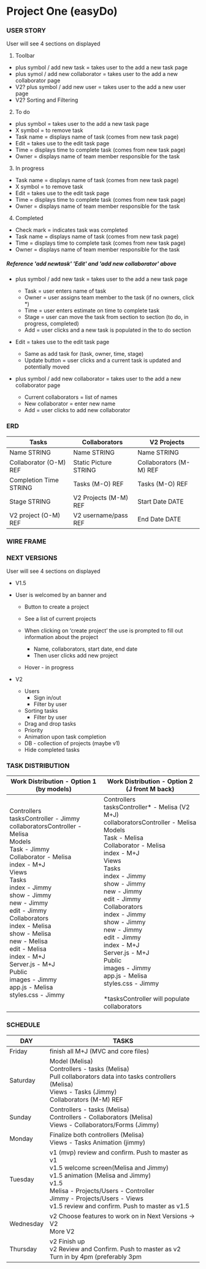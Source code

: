 # Project One (easyDo)

### USER STORY

User will see 4 sections on displayed

1. Toolbar
  * plus symbol / add new task  = takes user to the add a new task page
  * plus symol / add new collaborator  = takes user to the add a new collaborator page 
  * V2? plus symbol / add new user  = takes user to the add a new user page
  * V2? Sorting and Filtering

2. To do
  * plus symbol  = takes user to the add a new task page 
  * X symbol = to remove task
  * Task name  = displays name of task (comes from new task page)
  * Edit = takes use to the edit task page
  * Time = displays time to complete task (comes from new task page)
  * Owner = displays name of team member responsible for the task

3. In progress 
  * Task name  = displays name of task (comes from new task page)
  * X symbol = to remove task
  * Edit = takes use to the edit task page
  * Time = displays time to complete task (comes from new task page)
  * Owner = displays name of team member responsible for the task

4. Completed 
  * Check mark = indicates task was completed
  * Task name  = displays name of task (comes from new task page)
  * Time = displays time to complete task (comes from new task page) 
  * Owner = displays name of team member responsible for the task

##### Reference 'add newtask' 'Edit' and 'add new collaborator' above
* plus symbol / add new task  = takes user to the add a new task page
	* Task = user enters name of task
	* Owner = user assigns team member to the task (if no owners, click *)
	* Time = user enters estimate on time to complete task
  * Stage = user can move the task from section to section (to do, in progress, completed)
  * Add = user clicks and a new task is populated in the to do section

* Edit = takes use to the edit task page
	* Same as add task for (task, owner, time, stage)
	* Update button = user clicks and a current task is updated and potentially moved

* plus symbol / add new collaborator  = takes user to the add a new collaborator page
	* Current collaborators = list of names
	* New collaborator = enter new name
	* Add = user clicks to add new collaborator

### ERD
<!-- erd table start -->

<table>

<thead>
<tr>
<th>Tasks</th>
<th>Collaborators</th>
<th>V2 Projects</th>
</tr>
</thead>

<tbody>
<tr>
<td>Name STRING</td>
<td>Name STRING</td>
<td>Name STRING</td>
</tr>

<tr>
<td>Collaborator (O-M) REF</td>
<td>Static Picture STRING</td>
<td>Collaborators (M-M) REF</td>
</tr>

<tr>
<td>Completion Time STRING</td>
<td>Tasks (M-O) REF</td>
<td>Tasks (M-O) REF</td>
</tr>

<tr>
<td>Stage STRING</td>
<td>V2 Projects (M-M) REF</td>
<td>Start Date DATE</td>
</tr>

<tr>
<td>V2 project (O-M) REF</td>
<td>V2 username/pass REF</td>
<td>End Date DATE</td>
</tr>
</tbody>

</table>
<!-- erd table end -->

### WIRE FRAME


### NEXT VERSIONS
User will see 4 sections on displayed
* V1.5
* User is welcomed by an banner and 
    * Button to create a project
    * See a list of current projects

  * When clicking on ‘create project’ the use is prompted to fill out information about the project 
	  * Name, collaborators, start date, end date
	  * Then user clicks add new project
  * Hover - in progress

* V2
  * Users
	  * Sign in/out
	  * Filter by user
  * Sorting tasks
	  * Filter by user
  * Drag and drop tasks
  * Priority
  * Animation upon task completion
  * DB - collection of projects (maybe v1)
  * Hide completed tasks

<!-- task distribution table start -->

### TASK DISTRIBUTION
<table>

<thead>
<tr>
<th>Work Distribution - Option 1 (by models)</th>
<th>Work Distribution - Option 2 (J front M back)</th>
</tr>
</thead>

<body>
<tr>
<td>
Controllers<br>
  tasksController  -  Jimmy<br>
  collaboratorsController  -  Melisa<br>
Models<br>
  Task  -  Jimmy<br>
  Collaborator  -  Melisa<br>
  index  -  M+J<br>
Views<br>
  Tasks<br>
    index   -  Jimmy<br>
    show  -  Jimmy<br>
    new  -  Jimmy<br>
    edit  -  Jimmy<br>
  Collaborators<br>
    index   -  Melisa<br>
    show  -  Melisa<br>
    new  -  Melisa<br>
    edit  -  Melisa<br>
  index  -  M+J<br>
Server.js  -  M+J<br>
Public<br>
  images  -  Jimmy<br>
  app.js  -  Melisa<br>
  styles.css  -  Jimmy<br>
</td>

<td>
Controllers<br>
  tasksController*  -  Melisa (V2 M+J)<br>
  collaboratorsController  -  Melisa<br>
Models<br>
  Task  -  Melisa<br>
  Collaborator  -  Melisa<br>
  index  -  M+J<br>
Views<br>
  Tasks<br>
    index   -  Jimmy<br>
    show  -  Jimmy<br>
    new  -  Jimmy<br>
    edit  -  Jimmy<br>
  Collaborators<br>
    index   -  Jimmy<br>
    show  -  Jimmy<br>
    new  -  Jimmy<br>
    edit  -  Jimmy<br>
  index  -  M+J<br>
Server.js  -  M+J<br>
Public<br>
  images  -  Jimmy<br>
  app.js  -  Melisa<br>
  styles.css  -  Jimmy<br>
<br>
*tasksController will populate collaborators<br>
</td>
</tr>
</body>

</table>
<!-- task distribution table end -->

### SCHEDULE
<!-- schedule table start -->
<table>

<thead>
<tr>
<th>DAY</th>
<th>TASKS</th>
</tr>
</thead>

<tbody>
<tr>
<td>Friday</td>
<td>finish all M+J (MVC and core files)</td>
</tr>

<tr>
<td>Saturday</td>
<td>
  Model (Melisa)<br>
  Controllers - tasks (Melisa)<br>
  Pull collaborators data into tasks controllers (Melisa)<br>
  Views - Tasks (Jimmy)<br>
  Collaborators (M-M) REF<br>
</tr>

<tr>
<td>Sunday</td>
<td>
  Controllers - tasks (Melisa)<br>
  Controllers - Collaborators (Melisa)<br>
  Views - Collaborators/Forms (Jimmy)<br>
</td>
</tr>

<tr>
<td>Monday</td>
<td>
  Finalize both controllers (Melisa)<br>
  Views - Tasks Animation (jimmy)<br>
</td>
</tr>

<tr>
<td>Tuesday</td>
<td>
  v1 (mvp) review and confirm. Push to master as v1<br>
  v1.5 welcome screen(Melisa and Jimmy)<br>
  v1.5 animation (Melisa and Jimmy)<br>
  v1.5 <br>
    Melisa - Projects/Users - Controller<br>
    Jimmy - Projects/Users - Views<br>
  v1.5 review and confirm. Push to master as v1.5<br>
</td>
</tr>

<tr>
<td>Wednesday</td>
<td>
  v2 Choose features to work on in Next Versions -> V2<br>
  More V2<br>
</td>
</tr>

<tr>
<td>Thursday</td>
<td>
  v2 Finish up<br>
  v2 Review and Confirm. Push to master as v2<br>
  Turn in by 4pm (preferably 3pm<br>
</td>
</tr>

</tbody>

</table>
<!-- schedule table end -->